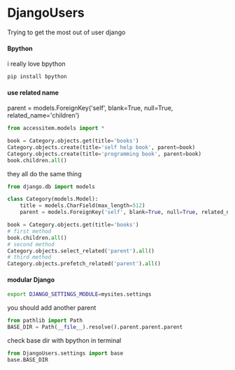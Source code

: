 # DjangoUsers
Trying to get the most out of user django

#### Bpython
i really love bpython 
```bash
pip install bpython
```
#### use related name
parent = models.ForeignKey('self', blank=True, null=True, related_name='children')
```python
from accessitem.models import *

book = Category.objects.get(title='books')
Category.objects.create(title='self help book', parent=book)
Category.objects.create(title='programming book', parent=book)
book.children.all()

```
they all do the same thing
```python
from django.db import models

class Category(models.Model):
    title = models.CharField(max_length=512)
    parent = models.ForeignKey('self', blank=True, null=True, related_name='children', on_delete=models.SET_NULL)

book = Category.objects.get(title='books')
# first method
book.children.all()
# second method
Category.objects.select_related('parent').all()
# third method
Category.objects.prefetch_related('parent').all()
```

#### modular Django
```bash
export DJANGO_SETTINGS_MODULE=mysites.settings
```
you should add another parent
```python
from pathlib import Path
BASE_DIR = Path(__file__).resolve().parent.parent.parent
```
check base dir with bpython in terminal
```python
from DjangoUsers.settings import base
base.BASE_DIR
```
